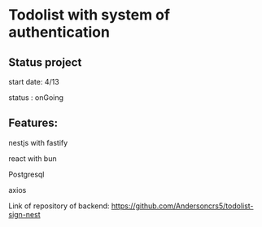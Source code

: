 # Todolist with system of authentication

## Status project

  start date: 4/13

  status : onGoing

## Features:

  nestjs with fastify

  react with bun

  Postgresql

  axios

Link of repository of backend: https://github.com/Andersoncrs5/todolist-sign-nest